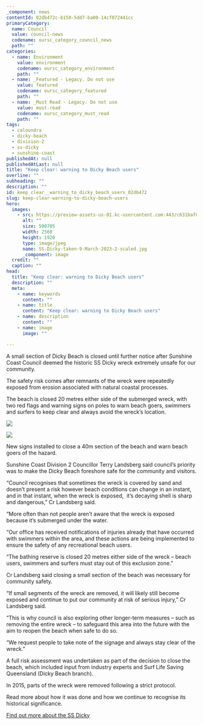 ```yaml
---
_component: news
contentId: 02db472c-b150-5dd7-ba00-14cf072441cc
primaryCategory:
  name: Council
  value: council-news
  codename: oursc_category_council_news
  path: ""
categories:
  - name: Environment
    value: environment
    codename: oursc_category_environment
    path: ""
  - name: _Featured - Legacy. Do not use
    value: featured
    codename: oursc_category_featured
    path: ""
  - name: _Must Read - Legacy. Do not use
    value: must-read
    codename: oursc_category_must_read
    path: ""
tags:
  - caloundra
  - dicky-beach
  - division-2
  - ss-dicky
  - sunshine-coast
publishedAt: null
publishedAtLast: null
title: "Keep clear: warning to Dicky Beach users"
overline: ""
subheading: ""
description: ""
id: keep_clear__warning_to_dicky_beach_users_02db472
slug: keep-clear-warning-to-dicky-beach-users
hero:
  images:
    - src: https://preview-assets-us-01.kc-usercontent.com:443/c631baf8-1b46-001f-580c-d0001b68b4a8/3bf693e7-b112-4e46-9e30-4e86ed442eaf/SS-Dicky-taken-9-March-2023-2-scaled.jpg
      alt: ""
      size: 590705
      width: 2560
      height: 1920
      type: image/jpeg
      name: SS-Dicky-taken-9-March-2023-2-scaled.jpg
      _component: image
  credit: ""
  caption: ""
head:
  title: "Keep clear: warning to Dicky Beach users"
  description: ""
  meta:
    - name: keywords
      content: ""
    - name: title
      content: "Keep clear: warning to Dicky Beach users"
    - name: description
      content: ""
    - name: image
      image: ""

---
```

A small section of Dicky Beach is closed until further notice after Sunshine Coast Council deemed the historic SS Dicky wreck extremely unsafe for our community.

The safety risk comes after remnants of the wreck were repeatedly exposed from erosion associated with natural coastal processes.

The beach is closed 20 metres either side of the submerged wreck, with two red flags and warning signs on poles to warn beach goers, swimmers and surfers to keep clear and always avoid the wreck’s location.

![](https://preview-assets-us-01.kc-usercontent.com:443/c631baf8-1b46-001f-580c-d0001b68b4a8/d46aac4f-af6e-42e8-a5d8-e55129be825b/signs-MAR-2023-3-768x1024.jpg)

![](https://preview-assets-us-01.kc-usercontent.com:443/c631baf8-1b46-001f-580c-d0001b68b4a8/e5a9bc10-7ac5-41fd-b153-372673c7787f/SS-Dicky-taken-9-March-2023-4-1024x768.jpg)

New signs installed to close a 40m section of the beach and warn beach goers of the hazard.

Sunshine Coast Division 2 Councillor Terry Landsberg said council’s priority was to make the Dicky Beach foreshore safe for the community and visitors.

“Council recognises that sometimes the wreck is covered by sand and doesn’t present a risk however beach conditions can change in an instant, and in that instant, when the wreck is exposed,  it’s decaying shell is sharp and dangerous,” Cr Landsberg said.

“More often than not people aren’t aware that the wreck is exposed because it’s submerged under the water.

“Our office has received notifications of injuries already that have occurred with swimmers within the area, and these actions are being implemented to ensure the safety of any recreational beach users.

“The bathing reserve is closed 20 metres either side of the wreck – beach users, swimmers and surfers must stay out of this exclusion zone.”

Cr Landsberg said closing a small section of the beach was necessary for community safety.

“If small segments of the wreck are removed, it will likely still become exposed and continue to put our community at risk of serious injury,” Cr Landsberg said.

“This is why council is also exploring other longer-term measures – such as removing the entire wreck – to safeguard this area into the future with the aim to reopen the beach when safe to do so.

“We request people to take note of the signage and always stay clear of the wreck.”

A full risk assessment was undertaken as part of the decision to close the beach, which included input from industry experts and Surf Life Saving Queensland (Dicky Beach branch).

In 2015, parts of the wreck were removed following a strict protocol.

Read more about how it was done and how we continue to recognise its historical significance.

[Find out more about the SS Dicky](https://heritage.sunshinecoast.qld.gov.au/stories/dicky)
